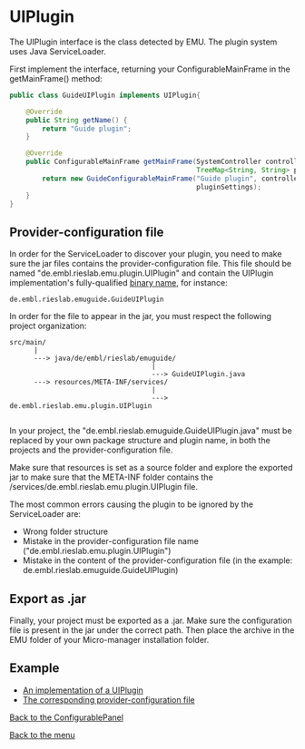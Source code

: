 # UIPlugin  

The UIPlugin interface is the class detected by EMU. The plugin system uses Java ServiceLoader. 

First implement the interface, returning your ConfigurableMainFrame in the getMainFrame() method:

```java
public class GuideUIPlugin implements UIPlugin{

	@Override
	public String getName() {
		return "Guide plugin";
	}

	@Override
	public ConfigurableMainFrame getMainFrame(SystemController controller,
                                              TreeMap<String, String> pluginSettings) {
        return new GuideConfigurableMainFrame("Guide plugin", controller,
                                              pluginSettings);
	}
}
```

####  

## Provider-configuration file 

In order for the ServiceLoader to discover your plugin, you need to make sure the jar files contains the provider-configuration file. This file should be named "de.embl.rieslab.emu.plugin.UIPlugin" and contain the UIPlugin implementation's fully-qualified [binary name](https://docs.oracle.com/javase/7/docs/api/java/lang/ClassLoader.html#name), for instance:

```
de.embl.rieslab.emuguide.GuideUIPlugin
```

In order for the file to appear in the jar, you must respect the following project organization:

```
src/main/
      |
      ---> java/de/embl/rieslab/emuguide/
                                   |
                                   ---> GuideUIPlugin.java
      ---> resources/META-INF/services/
                                   |
                                   ---> de.embl.rieslab.emu.plugin.UIPlugin
              
```

In your project, the "de.embl.rieslab.emuguide.GuideUIPlugin.java" must be replaced by your own package structure and plugin name, in both the projects and the provider-configuration file. 

Make sure that resources is set as a source folder and explore the exported jar to make sure that the META-INF folder contains the /services/de.embl.rieslab.emu.plugin.UIPlugin file.

The most common errors causing the plugin to be ignored by the ServiceLoader are:

- Wrong folder structure
- Mistake in the provider-configuration file name ("de.embl.rieslab.emu.plugin.UIPlugin")
- Mistake in the content of the provider-configuration file (in the example: de.embl.rieslab.emuguide.GuideUIPlugin)



## Export as .jar

Finally, your project must be exported as a .jar. Make sure the configuration file is present in the jar under the correct path. Then place the archive in the EMU folder of your Micro-manager installation folder.



## Example

- [An implementation of a UIPlugin](guide\src\main\java\de\embl\rieslab\emuguide\GuideUIPlugin.java)
- [The corresponding provider-configuration file](guide\src\main\resources\META-INF\services\de.embl.rieslab.emu.plugin.UIPlugin)





[Back to the ConfigurablePanel](configurablepanel.md)

[Back to the menu](index.md)